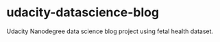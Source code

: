 # udacity-datascience-blog
Udacity Nanodegree data science blog project using fetal health  dataset.
